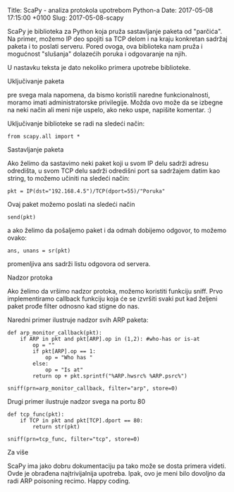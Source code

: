 Title: ScaPy - analiza protokola upotrebom Python-a
Date: 2017-05-08 17:15:00 +0100
Slug: 2017-05-08-scapy


ScaPy je biblioteka za Python koja pruža sastavljanje paketa od "parčića". Na primer, možemo IP deo spojiti sa TCP delom i na kraju konkretan sadržaj paketa i to poslati serveru. Pored ovoga, ova biblioteka nam pruža i mogućnost "slušanja"
dolazećih poruka i odgovaranje na njih.

U nastavku teksta je dato nekoliko primera upotrebe biblioteke.

Uključivanje paketa

pre svega mala napomena, da bismo koristili naredne funkcionalnosti, moramo imati administratorske privilegije. Možda ovo 
može da se izbegne na neki način ali meni nije uspelo, ako neko uspe, napišite komentar. :) 

Uključivanje biblioteke se radi na sledeći način:

	from scapy.all import * 

Sastavljanje paketa

Ako želimo da sastavimo neki paket koji u svom IP delu sadrži adresu odredišta, u svom TCP delu sadrži odredišni port 
sa sadržajem datim kao string, to možemo učiniti na sledeći način:

	pkt = IP(dst="192.168.4.5")/TCP(dport=55)/"Poruka"

Ovaj paket možemo poslati na sledeći način

	send(pkt)

a ako želimo da pošaljemo paket i da odmah dobijemo odgovor, to možemo ovako:

	ans, unans = sr(pkt)

promenljiva ans sadrži listu odgovora od servera.


Nadzor protoka

Ako želimo da vršimo nadzor protoka, možemo koristiti funkciju sniff. Prvo implementiramo callback funkciju koja će se izvršiti svaki put kad željeni paket prođe filter odnosno kad stigne do nas. 

Naredni primer ilustruje nadzor svih ARP paketa:

	
	def arp_monitor_callback(pkt):
	    if ARP in pkt and pkt[ARP].op in (1,2): #who-has or is-at
	        op = ""
	        if pkt[ARP].op == 1: 
	            op = "Who has "
	        else:
	            op = "Is at"
	        return op + pkt.sprintf("%ARP.hwsrc% %ARP.psrc%")
	
	sniff(prn=arp_monitor_callback, filter="arp", store=0)

Drugi primer ilustruje nadzor svega na portu 80

	
	
	def tcp_func(pkt):
	    if TCP in pkt and pkt[TCP].dport == 80:
	        return str(pkt)
	
	sniff(prn=tcp_func, filter="tcp", store=0)

Za više

ScaPy ima jako dobru dokumentaciju pa tako može se dosta primera videti. Ovde je obrađena najtrivijalnija upotreba. 
Ipak, ovo je meni bilo dovoljno da radi ARP poisoning recimo. Happy coding.
